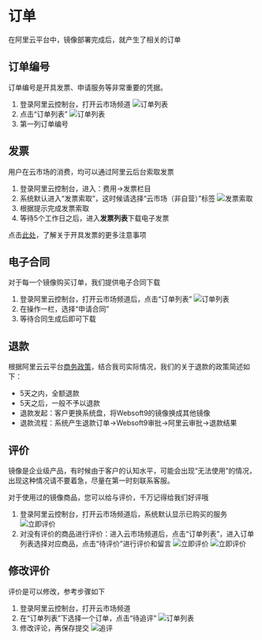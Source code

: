 # 订单

在阿里云平台中，镜像部署完成后，就产生了相关的订单

## 订单编号

订单编号是开具发票、申请服务等非常重要的凭据。

1. 登录阿里云控制台，打开云市场频道
   ![订单列表](https://libs.websoft9.com/Websoft9/DocsPicture/zh/aliyun/aliyun-mk-websoft9.png)
2. 点击“订单列表”
   ![订单列表](https://libs.websoft9.com/Websoft9/DocsPicture/zh/aliyun/aliyun-orderslist-websoft9.png)
2. 第一列订单编号

## 发票

用户在云市场的消费，均可以通过阿里云后台索取发票

1. 登录阿里云控制台，进入：费用->发票栏目
2. 系统默认进入“发票索取”，这时候请选择“云市场（非自营）”标签
   ![发票索取](https://libs.websoft9.com/Websoft9/DocsPicture/zh/aliyun/aliyun-getinvoice-websoft9.png)
3. 根据提示完成发票索取
4. 等待5个工作日之后，进入**发票列表**下载电子发票

点击[此处](http://support.websoft9.com/docs/faq/bz-order.html#开具发票)，了解关于开具发票的更多注意事项


## 电子合同

对于每一个镜像购买订单，我们提供电子合同下载

1. 登录阿里云控制台，打开云市场频道后，点击“订单列表”
   ![订单列表](https://libs.websoft9.com/Websoft9/DocsPicture/zh/aliyun/aliyun-orderslist-websoft9.png)
2. 在操作一栏，选择“申请合同”
3. 等待合同生成后即可下载

## 退款

根据阿里云云平台[商务政策](https://help.aliyun.com/knowledge_detail/37096.html)，结合我司实际情况，我们的关于退款的政策简述如下：

* 5天之内，全额退款
* 5天之后，一般不予以退款
* 退款发起：客户更换系统盘，将Websoft9的镜像换成其他镜像
* 退款流程：系统产生退款订单->Websoft9审批->阿里云审批->退款结果

## 评价

镜像是企业级产品，有时候由于客户的认知水平，可能会出现“无法使用”的情况，出现这种情况请不要着急，尽量在第一时刻联系客服。 

对于使用过的镜像商品，您可以给与评价，千万记得给我们好评哦

1. 登录阿里云控制台，打开云市场频道后，系统默认显示已购买的服务
   ![立即评价](https://libs.websoft9.com/Websoft9/DocsPicture/zh/aliyun/aliyun-getdocfromorder-websoft9.png)
2. 对没有评价的商品进行评价：进入云市场频道后，点击“订单列表”，进入订单列表选择对应商品，点击“待评价”进行评价和留言 
   ![立即评价](https://cdn.nlark.com/yuque/0/2020/png/1130693/1598433092459-7a2bbc6c-91c8-45fb-873f-dad982cac0f7.png)
   ![立即评价](https://cdn.nlark.com/yuque/0/2020/png/1130693/1598433467635-e38358cc-4617-4055-8cf3-63c135979081.png)

## 修改评价

评价是可以修改，参考步骤如下

1. 登录阿里云控制台，打开云市场频道
2. 在“订单列表”下选择一个订单，点击“待追评”
   ![订单列表](https://libs.websoft9.com/Websoft9/DocsPicture/zh/aliyun/aliyun-mreview-websoft9.png)
3. 修改评论，再保存提交
   ![追评](https://libs.websoft9.com/Websoft9/DocsPicture/zh/aliyun/aliyun-mreview2-websoft9.png)
